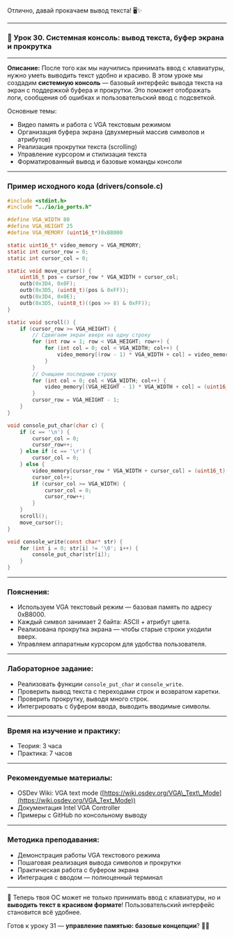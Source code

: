 Отлично, давай прокачаем вывод текста! 🖥️✨

---

### 🔹 Урок 30. Системная консоль: вывод текста, буфер экрана и прокрутка

---

**Описание:**
После того как мы научились принимать ввод с клавиатуры, нужно уметь выводить текст удобно и красиво. В этом уроке мы создадим **системную консоль** — базовый интерфейс вывода текста на экран с поддержкой буфера и прокрутки. Это поможет отображать логи, сообщения об ошибках и пользовательский ввод с подсветкой.

Основные темы:

* Видео память и работа с VGA текстовым режимом
* Организация буфера экрана (двухмерный массив символов и атрибутов)
* Реализация прокрутки текста (scrolling)
* Управление курсором и стилизация текста
* Форматированный вывод и базовые команды консоли

---

### Пример исходного кода (drivers/console.c)

```c
#include <stdint.h>
#include "../io/io_ports.h"

#define VGA_WIDTH 80
#define VGA_HEIGHT 25
#define VGA_MEMORY (uint16_t*)0xB8000

static uint16_t* video_memory = VGA_MEMORY;
static int cursor_row = 0;
static int cursor_col = 0;

static void move_cursor() {
    uint16_t pos = cursor_row * VGA_WIDTH + cursor_col;
    outb(0x3D4, 0x0F);
    outb(0x3D5, (uint8_t)(pos & 0xFF));
    outb(0x3D4, 0x0E);
    outb(0x3D5, (uint8_t)((pos >> 8) & 0xFF));
}

static void scroll() {
    if (cursor_row >= VGA_HEIGHT) {
        // Сдвигаем экран вверх на одну строку
        for (int row = 1; row < VGA_HEIGHT; row++) {
            for (int col = 0; col < VGA_WIDTH; col++) {
                video_memory[(row - 1) * VGA_WIDTH + col] = video_memory[row * VGA_WIDTH + col];
            }
        }
        // Очищаем последнюю строку
        for (int col = 0; col < VGA_WIDTH; col++) {
            video_memory[(VGA_HEIGHT - 1) * VGA_WIDTH + col] = (uint16_t)(' ' | (0x07 << 8));
        }
        cursor_row = VGA_HEIGHT - 1;
    }
}

void console_put_char(char c) {
    if (c == '\n') {
        cursor_col = 0;
        cursor_row++;
    } else if (c == '\r') {
        cursor_col = 0;
    } else {
        video_memory[cursor_row * VGA_WIDTH + cursor_col] = (uint16_t)(c | (0x07 << 8));
        cursor_col++;
        if (cursor_col >= VGA_WIDTH) {
            cursor_col = 0;
            cursor_row++;
        }
    }
    scroll();
    move_cursor();
}

void console_write(const char* str) {
    for (int i = 0; str[i] != '\0'; i++) {
        console_put_char(str[i]);
    }
}
```

---

### Пояснения:

* Используем VGA текстовый режим — базовая память по адресу 0xB8000.
* Каждый символ занимает 2 байта: ASCII + атрибут цвета.
* Реализована прокрутка экрана — чтобы старые строки уходили вверх.
* Управляем аппаратным курсором для удобства пользователя.

---

### Лабораторное задание:

* Реализовать функции `console_put_char` и `console_write`.
* Проверить вывод текста с переходами строк и возвратом каретки.
* Проверить прокрутку, выводя много строк.
* Интегрировать с буфером ввода, выводить вводимые символы.

---

### Время на изучение и практику:

* Теория: 3 часа
* Практика: 7 часов

---

### Рекомендуемые материалы:

* OSDev Wiki: VGA text mode ([https://wiki.osdev.org/VGA\_Text\_Mode](https://wiki.osdev.org/VGA_Text_Mode))
* Документация Intel VGA Controller
* Примеры с GitHub по консольному выводу

---

### Методика преподавания:

* Демонстрация работы VGA текстового режима
* Пошаговая реализация вывода символов и прокрутки
* Практическая работа с буфером экрана
* Интеграция с вводом — полноценный терминал

---

🎉 Теперь твоя ОС может не только принимать ввод с клавиатуры, но и **выводить текст в красивом формате**! Пользовательский интерфейс становится всё удобнее.

Готов к уроку 31 — **управление памятью: базовые концепции**? 🧠💾

